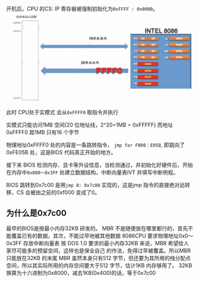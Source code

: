 


开机后，CPU 的CS: IP 寄存器被强制初始化为`0xFFFF : 0x0000`。
![](./_images/8086-start.png)

此时 CPU处于实模式  会从`0xFFFF0` 取指令并执行

实模式只能访问1MB 空间(20 位地址线，2^20=1MB = 0xFFFFF) 而地址0xFFFF0 距1MB 只有16 个字节

物理地址0xFFFF0 处的内容是一条跳转指令， `jmp far F000：E05B`, 即跳向了0xFE05B 处，这是BIOS 代码真正开始的地方。

接下来 BIOS 检测内存、显卡等外设信息，当检测通过，并初始化好硬件后，开始在内存中`0x000～0x3FF` 处建立数据结构，中断向量表IVT 并填写中断例程。

BIOS 跳转到0x7c00 是用`jmp 0: 0x7c00` 实现的，这是jmp 指令的直接绝对远转移，CS 会被由之前的0xf000 变成了0。

## 为什么是0x7c00
最早的BIOS是按最小内存32KB 研发的。
MBR 不是随便放在哪里都行的，首先不能覆盖已有的数据，其次，不能过早地被其他数据
8086CPU 要求物理地址0x0～0x3FF 存放中断向量表
按 DOS 1.0 要求的最小内存32KB 来说，MBR 希望给人家尽可能多的预留空间，这样也是保全自己
的作法，免得过早被覆盖。所以MBR 只能放在32KB 的末尾
MBR 虽然本身只有512 字节，但还要为其所用的栈分配点空间，所以其实际所用的内存空间要大于512 字节，估计1KB 内存够用了。
32KB换算为十六进制为0x8000，减去1KB(0x400)的话，等于0x7c00
